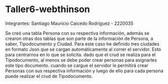 # Taller6-webthinson

Integrantes: 
Santiago Mauricio Caicedo Rodríguez - 2220035

Se creó una tabla Persona con su respectiva información, además se crearon otras dos tablas que son parte de la información de Persona, a saber, Tipodocumento y Ciudad.
Para este caso he definido tres ciudades en formato Json que se cargan automáticamente al correr el servidor. Esto para centrarnos en lo que se solicita.
dado que el crud se realiza para el Tipodocumento, al menos se debe poder crear personas para asignarles este tipo documento. 
cuando se cargue el servidor le permitirá crear Personas con sus respectiva información y luego de ello para cada persona puede realizar el crud de Tipodocumento.
  
